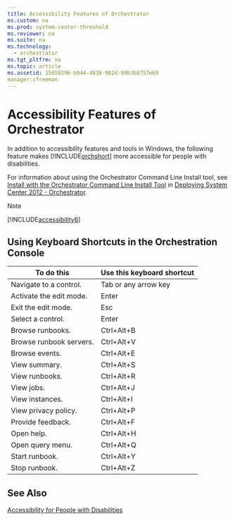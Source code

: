 ```yaml
---
title: Accessibility Features of Orchestrator
ms.custom: na
ms.prod: system-center-threshold
ms.reviewer: na
ms.suite: na
ms.technology: 
  - orchestrator
ms.tgt_pltfrm: na
ms.topic: article
ms.assetid: 15659296-b944-4838-902d-99b3b8757e60
manager:cfreeman
---
```

# Accessibility Features of Orchestrator
In addition to accessibility features and tools in Windows, the following feature makes [!INCLUDE[orchshort](../../om/manage//orchshort_md.md)] more accessible for people with disabilities.  
  
For information about using the Orchestrator Command Line Install tool, see [Install with the Orchestrator Command Line Install Tool](../../orch/deploy/Install-with-the-Orchestrator-Command-Line-Install-Tool.md) in [Deploying System Center 2012 - Orchestrator](../../orch/deploy/Deploying-System-Center-2012---Orchestrator.md).  
  
> [!NOTE]  
> [!INCLUDE[accessibility6](../../orch/manage//accessibility6_md.md)]  
  
## Using Keyboard Shortcuts in the Orchestration Console  
  
|To do this|Use this keyboard shortcut|  
|--------------|------------------------------|  
|Navigate to a control.|Tab or any arrow key|  
|Activate the edit mode.|Enter|  
|Exit the edit mode.|Esc|  
|Select a control.|Enter|  
|Browse runbooks.|Ctrl\+Alt\+B|  
|Browse runbook servers.|Ctrl\+Alt\+V|  
|Browse events.|Ctrl\+Alt\+E|  
|View summary.|Ctrl\+Alt\+S|  
|View runbooks.|Ctrl\+Alt\+R|  
|View jobs.|Ctrl\+Alt\+J|  
|View instances.|Ctrl\+Alt\+I|  
|View privacy policy.|Ctrl\+Alt\+P|  
|Provide feedback.|Ctrl\+Alt\+F|  
|Open help.|Ctrl\+Alt\+H|  
|Open query menu.|Ctrl\+Alt\+Q|  
|Start runbook.|Ctrl\+Alt\+Y|  
|Stop runbook.|Ctrl\+Alt\+Z|  
  
## See Also  
[Accessibility for People with Disabilities](../../orch/manage/Accessibility-for-People-with-Disabilities.md)  
  

